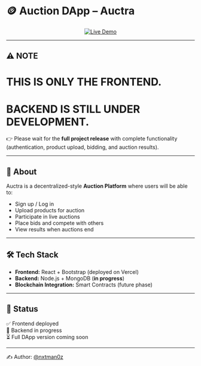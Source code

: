 # 🪙 Auction DApp – Auctra

<p align="center">
  <a href="https://auction-dapp-auctra-2lis.vercel.app/">
    <img src="https://img.shields.io/badge/🚀 View Live Demo-blue?style=for-the-badge" alt="Live Demo" />
  </a>
</p>

---

## ⚠️ NOTE
# THIS IS ONLY THE FRONTEND.  
# BACKEND IS STILL UNDER DEVELOPMENT.  
👉 Please wait for the **full project release** with complete functionality (authentication, product upload, bidding, and auction results).

---

## 📌 About
Auctra is a decentralized-style **Auction Platform** where users will be able to:
- Sign up / Log in
- Upload products for auction
- Participate in live auctions
- Place bids and compete with others
- View results when auctions end

---

## 🛠️ Tech Stack
- **Frontend:** React + Bootstrap (deployed on Vercel)  
- **Backend:** Node.js + MongoDB (**in progress**)  
- **Blockchain Integration:** Smart Contracts (future phase)  

---

## 📢 Status
✅ Frontend deployed  
🔄 Backend in progress  
⏳ Full DApp version coming soon  

---

✍️ Author: [@nxtman0z](https://github.com/nxtman0z)
